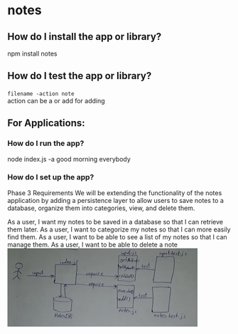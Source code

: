 # notes
## How do I install the app or library?
npm install notes
## How do I test the app or library?
`filename -action note`  
action can be a or add for adding

## For Applications:
### How do I run the app?
node index.js -a good morning everybody

### How do I set up the app?

Phase 3 Requirements
We will be extending the functionality of the notes application by adding a persistence layer to allow users to save notes to a database, organize them into categories, view, and delete them.

As a user, I want my notes to be saved in a database so that I can retrieve them later.
As a user, I want to categorize my notes so that I can more easily find them.
As a user, I want to be able to see a list of my notes so that I can manage them.
As a user, I want to be able to delete a note
![uml](assets/phase_03.jpg)